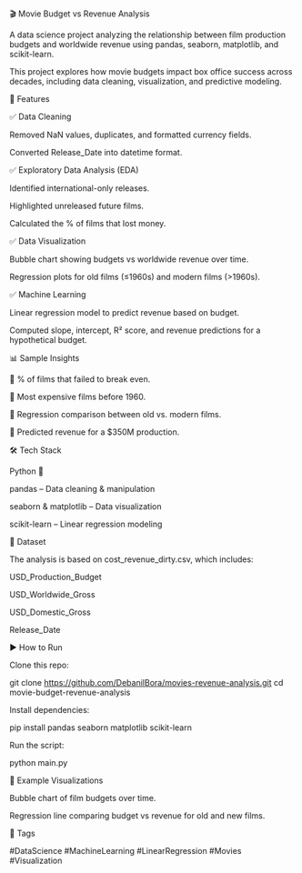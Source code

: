 🎬 Movie Budget vs Revenue Analysis

A data science project analyzing the relationship between film production budgets and worldwide revenue using pandas, seaborn, matplotlib, and scikit-learn.

This project explores how movie budgets impact box office success across decades, including data cleaning, visualization, and predictive modeling.

🚀 Features

✅ Data Cleaning

Removed NaN values, duplicates, and formatted currency fields.

Converted Release_Date into datetime format.

✅ Exploratory Data Analysis (EDA)

Identified international-only releases.

Highlighted unreleased future films.

Calculated the % of films that lost money.

✅ Data Visualization

Bubble chart showing budgets vs worldwide revenue over time.

Regression plots for old films (≤1960s) and modern films (>1960s).

✅ Machine Learning

Linear regression model to predict revenue based on budget.

Computed slope, intercept, R² score, and revenue predictions for a hypothetical budget.

📊 Sample Insights

📌 % of films that failed to break even.

📌 Most expensive films before 1960.

📌 Regression comparison between old vs. modern films.

📌 Predicted revenue for a $350M production.

🛠️ Tech Stack

Python 🐍

pandas – Data cleaning & manipulation

seaborn & matplotlib – Data visualization

scikit-learn – Linear regression modeling

📂 Dataset

The analysis is based on cost_revenue_dirty.csv, which includes:

USD_Production_Budget

USD_Worldwide_Gross

USD_Domestic_Gross

Release_Date

▶️ How to Run

Clone this repo:

git clone https://github.com/DebanilBora/movies-revenue-analysis.git
cd movie-budget-revenue-analysis


Install dependencies:

pip install pandas seaborn matplotlib scikit-learn


Run the script:

python main.py

📌 Example Visualizations

Bubble chart of film budgets over time.

Regression line comparing budget vs revenue for old and new films.

🔖 Tags

#DataScience #MachineLearning #LinearRegression #Movies #Visualization
